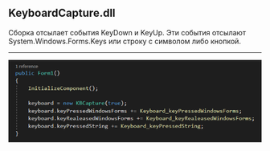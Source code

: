 ## KeyboardCapture.dll
Сборка отсылает события KeyDown и KeyUp.
Эти события отсылают System.Windows.Forms.Keys или строку с символом либо кнопкой.
***
![1.png](preview\2.png)
